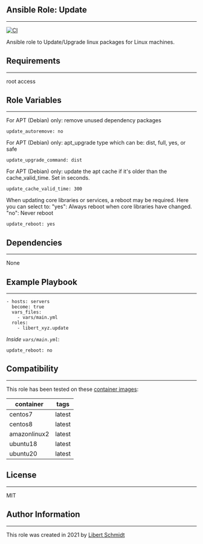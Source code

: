 ## Ansible Role: Update
----------------------

[![CI](https://github.com/libert-xyz/ansible-role-update/workflows/CI/badge.svg?event=push)](https://github.com/libert-xyz/ansible-role-update/actions?query=workflow%3ACI)

Ansible role to Update/Upgrade linux packages for Linux machines.

## Requirements
------------

root access


## Role Variables
--------------

For APT (Debian) only: remove unused dependency packages

    update_autoremove: no

For APT (Debian) only: apt_upgrade type which can be: dist, full, yes, or safe

    update_upgrade_command: dist

For APT (Debian) only: update the apt cache if it's older than the cache_valid_time. Set in seconds.

    update_cache_valid_time: 300

When updating core libraries or services, a reboot may be required. Here you can select to:
 "yes": Always reboot when core libraries have changed.
 "no": Never reboot

    update_reboot: yes

## Dependencies
------------

None

## Example Playbook
----------------

    - hosts: servers
      become: true
      vars_files:
        - vars/main.yml
      roles:
        - libert_xyz.update

*Inside `vars/main.yml`*:

    update_reboot: no


## Compatibility
------------

This role has been tested on these [container images](https://hub.docker.com/u/libertxyz):

|container|tags|
|---------|----|
|centos7|latest|
|centos8|latest|
|amazonlinux2|latest|
|ubuntu18|latest|
|ubuntu20|latest|

## License
 -------

MIT

## Author Information
------------------

This role was created in 2021 by [Libert Schmidt](https://libert.xyz)
